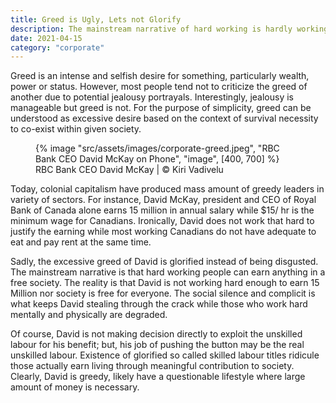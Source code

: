```yaml
---
title: Greed is Ugly, Lets not Glorify
description: The mainstream narrative of hard working is hardly working on people in a free society
date: 2021-04-15
category: "corporate"
---
```


Greed is an intense and selfish desire for something, particularly wealth, power or status. However, most people tend not to criticize the greed of another due to potential jealousy portrayals. Interestingly, jealousy is manageable but greed is not. For the purpose of simplicity, greed can be understood as excessive desire based on the context of survival necessity to co-exist within given society.

<!-- excerpt -->

<figure>
{% image "src/assets/images/corporate-greed.jpeg", "RBC Bank CEO David McKay on Phone", "image", [400, 700] %}
<figcaption>RBC Bank CEO David McKay | © Kiri Vadivelu</figcaption>
</figure>

Today, colonial capitalism have produced mass amount of greedy leaders in variety of sectors. For instance, David McKay, president and CEO of Royal Bank of Canada alone earns 15 million in annual salary while $15/ hr is the minimum wage for Canadians. Ironically, David does not work that hard to justify the earning while most working Canadians do not have adequate to eat and pay rent at the same time.

Sadly, the excessive greed of David is glorified instead of being disgusted. The mainstream narrative is that hard working people can earn anything in a free society. The reality is that David is not working hard enough to earn 15 Million nor society is free for everyone. The social silence and complicit is what keeps David stealing through the crack while those who work hard mentally and physically are degraded.

Of course, David is not making decision directly to exploit the unskilled labour for his benefit; but, his job of pushing the button may be the real unskilled labour. Existence of glorified so called skilled labour titles ridicule those actually earn living through meaningful contribution to society. Clearly, David is greedy, likely have a questionable lifestyle where large amount of money is necessary.
